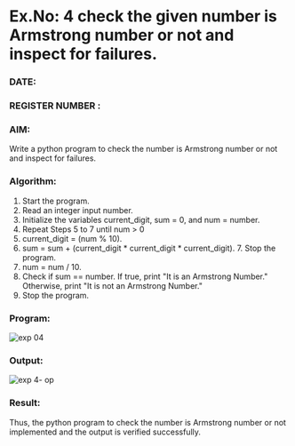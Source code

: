 # Ex.No: 4 check the given number is Armstrong number or not and inspect for failures.
### DATE:                                                                            
### REGISTER NUMBER : 
### AIM: 
Write a python program to check the number is Armstrong number or not and inspect for failures.

### Algorithm:
1.  Start the program.
2.	Read an integer input number.
3.	Initialize the variables current_digit, sum = 0, and num = number.
4.	Repeat Steps 5 to 7 until num > 0
5.	current_digit = (num % 10).
6.	sum = sum + (current_digit * current_digit * current_digit). 7. Stop the program.
7.	num = num / 10.
8.	Check if sum == number. If true, print "It is an Armstrong Number." Otherwise, print "It is not an Armstrong Number."
9.	Stop the program.

### Program:


![exp 04](https://github.com/user-attachments/assets/d27a1a02-7d2b-4fcc-b834-3ca0ecdc4fbd)











### Output:

![exp 4- op](https://github.com/user-attachments/assets/e4d607f2-38e4-4e20-843b-02af552d5970)





### Result:
Thus, the python program to check the number is Armstrong number or not implemented and the output is verified successfully.


